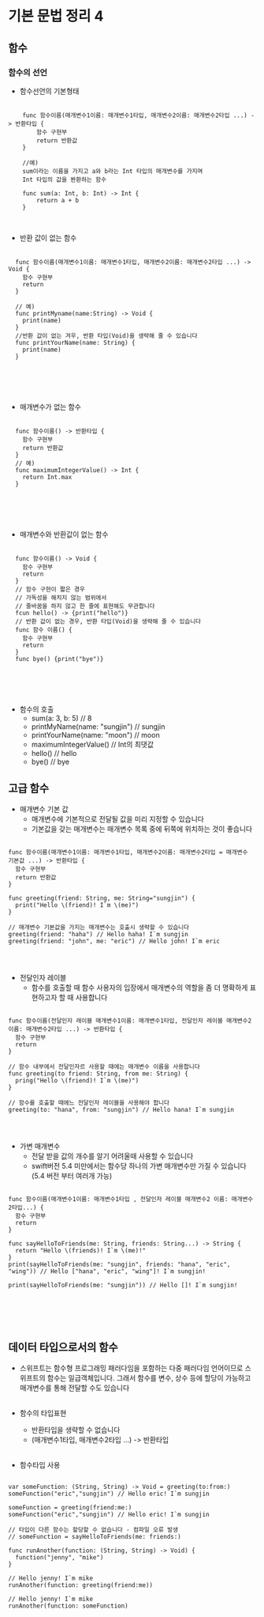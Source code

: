 # 기본 문법 정리 4

 ## 함수

 ### 함수의 선언
 - 함수선언의 기본형태
 <pre>
 <code>
    func 함수이름(매개변수1이름: 매개변수1타입, 매개변수2이름: 매개변수2타입 ...) -> 반환타입 {
        함수 구현부
        return 반환값
    }

    //예)
    sum이라는 이름을 가지고 a와 b라는 Int 타입의 매개변수를 가지며 
    Int 타입의 값을 봔환하는 함수

    func sum(a: Int, b: Int) -> Int {
        return a + b
    }
  </code>
  </pre>  

  - 반환 값이 없는 함수

  <pre>
  <code>
  func 함수이름(매개변수1이름: 매개변수1타입, 매개변수2이름: 매개변수2타입 ...) -> Void {
    함수 구현부
    return
  }

  // 예)
  func printMyname(name:String) -> Void {
    print(name)
  }
  //반환 값이 없는 겨우, 반환 타입(Void)을 생략해 줄 수 있습니다
  func printYourName(name: String) {
    print(name)
  }
  </pre>
  </code>

  - 매개변수가 없는 함수
  <pre>
  <code>
  func 함수이름() -> 반환타입 {
    함수 구현부
    return 반환값
  }
  // 예)
  func maximumIntegerValue() -> Int {
    return Int.max
  }
  </pre>
  </code>

  - 매개변수와 반환값이 없는 함수

  <pre>
  <code>
  func 함수이름() -> Void {
    함수 구현부
    return
  }
  // 함수 구현이 짧은 경우
  // 가독성을 해치지 않는 범위에서 
  // 줄바꿈을 하지 않고 한 줄에 표현해도 무관합니다
  fcun hello() -> {print("hello")}
  // 반환 값이 없는 경우, 반환 타입(Void)을 생략해 줄 수 있습니다
  func 함수 이름() {
    함수 구현부
    return
  }
  func bye() {print("bye")}
  </pre>
  </code>

  - 함수의 호출
    - sum(a: 3, b: 5) // 8
    - printMyName(name: "sungjin") // sungjin
    - printYourName(name: "moon") // moon
    - maximumIntegerValue() // Int의 최댓값
    - hello() // hello
    - bye() // bye

## 고급 함수

- 매개변수 기본 값
  - 매개변수에 기본적으로 전달될 값을 미리 지정할 수 있습니다
  - 기본값을 갖는 매개변수는 매개변수 목록 중에 뒤쪽에 위치하는 것이 좋습니다

<pre>
<code>
func 함수이름(매개변수1이름: 매개변수1타입, 매개변수2이름: 매개변수2타입 = 매개변수 기본값 ...) -> 반환타입 {
  함수 구현부
  return 반환값
}

func greeting(friend: String, me: String="sungjin") {
  print("Hello \(friend)! I`m \(me)")
}

// 매개변수 기본값을 가지는 매개변수는 호출시 생략할 수 있습니다
greeting(friend: "haha") // Hello haha! I`m sungjin
greeting(friend: "john", me: "eric") // Hello john! I`m eric
</pre>
</code>

- 전달인자 레이블
  - 함수를 호출할 때 함수 사용자의 입장에서 매개변수의 역할을 좀 더 명확하게 표현하고자 할 때 사용합니다

<pre>
<code>
func 함수이름(전달인자 레이블 매개변수1이름: 매개변수1타입, 전달인자 레이블 매개변수2이름: 매개변수2타입 ...) -> 반환타입 {
  함수 구현부
  return 
}

// 함수 내부에서 전달인자르 사용할 때에는 매개변수 이름을 사용합니다 
func greeting(to friend: String, from me: String) {
  pring("Hello \(friend)! I`m \(me)")
}

// 함수를 호출할 때에느 전달인자 레이블을 사용해야 합니다
greeting(to: "hana", from: "sungjin") // Hello hana! I`m sungjin
</pre>
</code>

- 가변 매개변수
  - 전달 받을 값의 개수를 알기 어려울때 사용할 수 있습니다
  - swift버전 5.4 미만에서는 함수당 하나의 가변 매개변수만 가질 수 있습니다(5.4 버전 부터 여러개 가능)

<pre>
<code>
func 함수이름(매개변수1이름: 매개변수1타입 , 전달인자 레이블 매개변수2 이름: 매개변수2타입...) {
  함수 구현부
  return
}

func sayHelloToFriends(me: String, friends: String...) -> String {
  return "Hello \(friends)! I`m \(me)!"
}
print(sayHelloToFriends(me: "sungjin", friends: "hana", "eric", "wing")) // Hello ["hana", "eric", "wing"]! I`m sungjin!

print(sayHelloToFriends(me: "sungjin")) // Hello []! I`m sungjin!
</pre>
</code><br>

## 데이터 타입으로서의 함수

- 스위프트는 함수형 프로그래밍 패러다임을 포함하는 다중 패러다임 언어이므로 스위프트의 함수는 일급객체입니다. 그래서 함수를 변수, 상수 등에 할당이 가능하고 매개변수를 통해 전달할 수도 있습니다
<br><br>

- 함수의 타입표현
  - 반환타입을 생략할 수 없습니다
  - (매개변수1타입, 매개변수2타입 ...) -> 반환타입
<br><br>
- 함수타입 사용
<pre>
<code>
var someFunction: (String, String) -> Void = greeting(to:from:)
someFunction("eric","sungjin") // Hello eric! I`m sungjin

someFunction = greeting(friend:me:)
someFunction("eric","sungjin") // Hello eric! I`m sungjin

// 타입이 다른 함수는 할당할 수 없습니다 - 컴파일 오류 발생
// someFunction = sayHelloToFriends(me: friends:)

func runAnother(function: (String, String) -> Void) {
  function("jenny", "mike")
}

// Hello jenny! I`m mike
runAnother(function: greeting(friend:me))

// Hello jenny! I`m mike
runAnother(function: someFunction)
</pre>
</code>